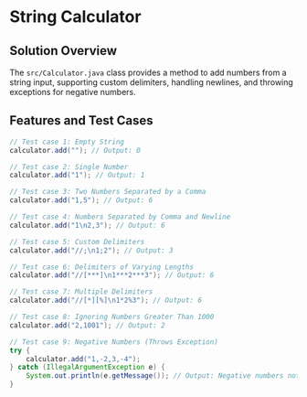 # String Calculator

## Solution Overview

The `src/Calculator.java` class provides a method to add numbers from a string input, supporting custom delimiters, handling newlines, and throwing exceptions for negative numbers.

## Features and Test Cases

```java
// Test case 1: Empty String
calculator.add(""); // Output: 0

// Test case 2: Single Number
calculator.add("1"); // Output: 1

// Test case 3: Two Numbers Separated by a Comma
calculator.add("1,5"); // Output: 6

// Test case 4: Numbers Separated by Comma and Newline
calculator.add("1\n2,3"); // Output: 6

// Test case 5: Custom Delimiters
calculator.add("//;\n1;2"); // Output: 3

// Test case 6: Delimiters of Varying Lengths
calculator.add("//[***]\n1***2***3"); // Output: 6

// Test case 7: Multiple Delimiters
calculator.add("//[*][%]\n1*2%3"); // Output: 6

// Test case 8: Ignoring Numbers Greater Than 1000
calculator.add("2,1001"); // Output: 2

// Test case 9: Negative Numbers (Throws Exception)
try {
    calculator.add("1,-2,3,-4");
} catch (IllegalArgumentException e) {
    System.out.println(e.getMessage()); // Output: Negative numbers not allowed: [-2, -4]
}
